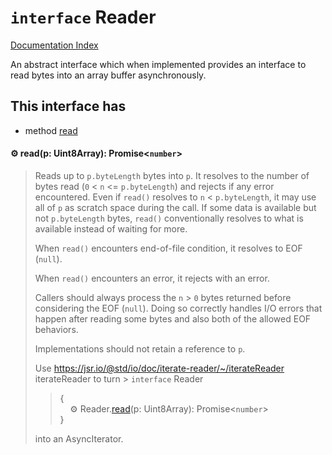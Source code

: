 # `interface` Reader

[Documentation Index](../README.md)

An abstract interface which when implemented provides an interface to read
bytes into an array buffer asynchronously.

## This interface has

- method [read](#-readp-uint8array-promisenumber)


#### ⚙ read(p: Uint8Array): Promise\<`number`>

> Reads up to `p.byteLength` bytes into `p`. It resolves to the number of
> bytes read (`0` < `n` <= `p.byteLength`) and rejects if any error
> encountered. Even if `read()` resolves to `n` < `p.byteLength`, it may
> use all of `p` as scratch space during the call. If some data is
> available but not `p.byteLength` bytes, `read()` conventionally resolves
> to what is available instead of waiting for more.
> 
> When `read()` encounters end-of-file condition, it resolves to EOF
> (`null`).
> 
> When `read()` encounters an error, it rejects with an error.
> 
> Callers should always process the `n` > `0` bytes returned before
> considering the EOF (`null`). Doing so correctly handles I/O errors that
> happen after reading some bytes and also both of the allowed EOF
> behaviors.
> 
> Implementations should not retain a reference to `p`.
> 
> Use
> https://jsr.io/@std/io/doc/iterate-reader/~/iterateReader iterateReader
> to turn > `interface` Reader<br>
>> {<br>
>> &nbsp; &nbsp; ⚙ Reader.[read](../interface.Reader/README.md#-readp-uint8array-promisenumber)(p: Uint8Array): Promise\<`number`><br>
>> }
> 
>  into an AsyncIterator.




